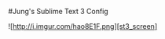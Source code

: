 #Jung's Sublime Text 3 Config

![http://i.imgur.com/hao8E1F.png][st3_screen]

[st3_screen]:http://i.imgur.com/hao8E1F.png
